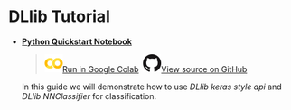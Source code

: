 # DLlib Tutorial


- [**Python Quickstart Notebook**](./python-getting-started.html)

    > ![](../../../../image/colab_logo_32px.png)[Run in Google Colab](https://colab.research.google.com/github/intel-analytics/BigDL/blob/branch-2.0/python/dllib/colab-notebook/dllib_keras_api.ipynb) &nbsp;![](../../../../image/GitHub-Mark-32px.png)[View source on GitHub](https://github.com/intel-analytics/BigDL/blob/branch-2.0/python/dllib/colab-notebook/dllib_keras_api.ipynb)

    In this guide we will demonstrate how to use _DLlib keras style api_ and _DLlib NNClassifier_ for classification.

